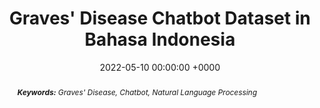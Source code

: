 ---
title:          "Graves' Disease Chatbot Dataset in Bahasa Indonesia"
date:           2022-05-10 00:00:00 +0000
selected:       false
pub:            "Harvard Dataverse"
# pub_pre:        "Submitted to "
pub_post:       '. <b>doi:</b> <a href="https://doi.org/10.7910/DVN/LNWKPY" target="_blank">10.7910/DVN/LNWKPY</a>'
# pub_last:       ' <span class="badge badge-pill badge-publication badge-success">Spotlight</span>'
# pub_date:       "2022"
abstract: >-
  <i><b>Keywords:</b> Graves&#39; Disease, Chatbot, Natural Language Processing</i>
# cover:          /assets/images/covers/cover1.jpg
authors:
- Arief Purnama Muharram
- Anindya Prameswari Ekaputri
- William Fu
- Hollyana Puteri Haryono
- Adriel Gustino Parlinggoman Situmorang
links:
  Dataset: https://doi.org/10.7910/DVN/LNWKPY
---